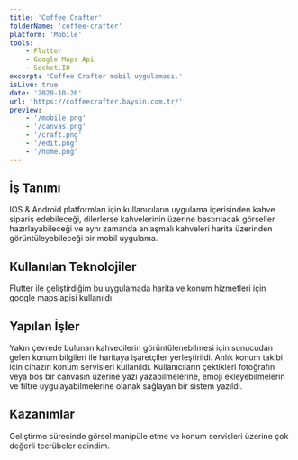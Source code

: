 ```yaml
---
title: 'Coffee Crafter'
folderName: 'coffee-crafter'
platform: 'Mobile'
tools: 
    - Flutter
    - Google Maps Api
    - Socket.IO
excerpt: 'Coffee Crafter mobil uygulaması.'
isLive: true
date: '2020-10-20'
url: 'https://coffeecrafter.baysin.com.tr/'
preview:
    - '/mobile.png'
    - '/canvas.png'
    - '/craft.png'
    - '/edit.png'
    - '/home.png'
---
```


## İş Tanımı

IOS & Android platformları için kullanıcıların uygulama içerisinden kahve sipariş edebileceği, dilerlerse kahvelerinin üzerine bastırılacak görseller hazırlayabileceği ve aynı zamanda anlaşmalı kahveleri harita üzerinden görüntüleyebileceği bir mobil uygulama.

## Kullanılan Teknolojiler

Flutter ile geliştirdiğim bu uygulamada harita ve konum hizmetleri için google maps apisi kullanıldı.

## Yapılan İşler

Yakın çevrede bulunan kahvecilerin görüntülenebilmesi için sunucudan gelen konum bilgileri ile haritaya işaretçiler yerleştirildi. Anlık konum takibi için cihazın konum servisleri kullanıldı. Kullanıcıların çektikleri fotoğrafın veya boş bir canvasın üzerine yazı yazabilmelerine, emoji ekleyebilmelerin ve filtre uygulayabilmelerine olanak sağlayan bir sistem yazıldı.

## Kazanımlar

Geliştirme sürecinde görsel manipüle etme ve konum servisleri üzerine çok değerli tecrübeler edindim.